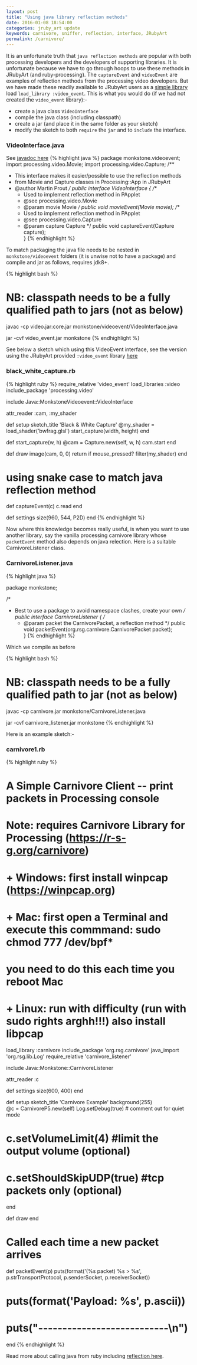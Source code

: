 ```yaml
---
layout: post
title: "Using java library reflection methods"
date: 2016-01-08 18:54:00
categories: jruby_art update
keywords: carnivore, sniffer, reflection, interface, JRubyArt
permalink: /carnivore/
---
```


It is an unfortunate truth that `java reflection methods` are popular with both processing developers and the developers of supporting libraries. It is unfortunate because we have to go through hoops to use these methods in JRubyArt (and ruby-processing). The `captureEvent` and `videoEvent` are examples of reflection methods from the processing video developers. But we have made these readily available to JRubyArt users as a [simple library][library] load `load_library :video_event`. This is what you would do (if we had not created the `video_event` library):-

- create a java class `VideoInterface`
- compile the java class (including classpath)
- create a jar (and place it in the same folder as your sketch)
- modify the sketch to both `require` the `jar` and to `include` the interface. 

### VideoInterface.java ###

See [javadoc here][video]
{% highlight java %}
package monkstone.videoevent;
import processing.video.Movie;
import processing.video.Capture;
/**
 * This interface makes it easier/possible to use the reflection methods
 * from Movie and Capture classes in Processing::App in JRubyArt
 * @author Martin Prout
 */
public interface VideoInterface {
    /**
     * Used to implement reflection method in PApplet
     * @see processing.video.Movie
     * @param movie Movie
     */
    public void movieEvent(Movie movie);
    /**
     * Used to implement reflection method in PApplet
     * @see processing.video.Capture
     * @param capture Capture
     */
    public void captureEvent(Capture capture);    
}
{% endhighlight %}

To match packaging the java file needs to be nested in `monkstone/videoevent` folders (it is unwise not to have a package) and compile and jar as follows, requires jdk8+.

{% highlight bash %}
# NB: classpath needs to be a fully qualified path to jars (not as below)
javac -cp video.jar:core.jar monkstone/videoevent/VideoInterface.java

jar -cvf video_event.jar monkstone
{% endhighlight %}

See below a sketch which using this VideoEvent interface, see the version using the JRubyArt provided `:video_event` library [here][bw]

### black_white_capture.rb ###

{% highlight ruby %}
require_relative 'video_event'
load_libraries :video
include_package 'processing.video'

include Java::MonkstoneVideoevent::VideoInterface

attr_reader :cam, :my_shader

def setup
  sketch_title 'Black & White Capture'
  @my_shader = load_shader('bwfrag.glsl')
  start_capture(width, height)
end

def start_capture(w, h)
  @cam = Capture.new(self, w, h)
  cam.start
end

def draw
  image(cam, 0, 0)
  return if mouse_pressed?
  filter(my_shader)
end

# using snake case to match java reflection method
def captureEvent(c)
  c.read
end

def settings
  size(960, 544, P2D)
end
{% endhighlight %}

Now where this knowledge becomes really useful, is when you want to use another library, say the vanilla processing carnivore library whose `packetEvent` method also depends on java relection. Here is a suitable CarnivoreListener class.

### CarnivoreListener.java ###

{% highlight java %}

package monkstone;

/*
* Best to use a package to avoid namespace clashes, create your own
*/
public interface CarnivoreListener {
  /*
  * @param packet the CarnivorePacket, a reflection method
  */
  public void packetEvent(org.rsg.carnivore.CarnivorePacket packet);  
}
{% endhighlight %}

Which we compile as before

{% highlight bash %}
# NB: classpath needs to be a fully qualified path to jar (not as below)
javac -cp carnivore.jar monkstone/CarnivoreListener.java

jar -cvf carnivore_listener.jar monkstone
{% endhighlight %}

Here is an example sketch:-

### carnivore1.rb ###

{% highlight ruby %}
# A Simple Carnivore Client -- print packets in Processing console
#
# Note: requires Carnivore Library for Processing (https://r-s-g.org/carnivore)
#
# + Windows:  first install winpcap (https://winpcap.org)
# + Mac:      first open a Terminal and execute this commmand: sudo chmod 777 /dev/bpf*
#             you need to do this each time you reboot Mac
# + Linux:    run with difficulty (run with sudo rights arghh!!!) also install libpcap 

load_library :carnivore
include_package 'org.rsg.carnivore'
java_import 'org.rsg.lib.Log'
require_relative 'carnivore_listener'

include Java::Monkstone::CarnivoreListener

attr_reader :c

def settings
  size(600, 400)
end

def setup
  sketch_title 'Carnivore Example'
  background(255)  
  @c = CarnivoreP5.new(self)
  Log.setDebug(true) # comment out for quiet mode
  # c.setVolumeLimit(4) #limit the output volume (optional)
  # c.setShouldSkipUDP(true) #tcp packets only (optional)
end

def draw
end

# Called each time a new packet arrives
def packetEvent(p)
  puts(format('(%s packet) %s > %s', p.strTransportProtocol, p.senderSocket, p.receiverSocket))
  # puts(format('Payload: %s', p.ascii))
  # puts("---------------------------\n")
end
{% endhighlight %}

Read more about calling java from ruby including [reflection here][reflection].

[video]:https://ruby-processing.github.io/JRubyArt/monkstone/videoevent/VideoInterface.html
[library]:https://github.com/ruby-processing/JRubyArt/blob/master/library/video_event/video_event.rb
[reflection]:https://github.com/jruby/jruby/wiki/CallingJavaFromJRuby
[bw]:https://github.com/ruby-processing/JRubyArt-examples/blob/master/processing_app/library/video/capture/black_white_capture.rb
